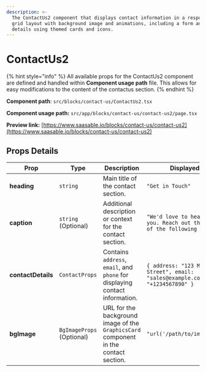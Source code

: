 ```yaml
---
description: >-
  The ContactUs2 component that displays contact information in a responsive
  grid layout with background image and animations, including a form and contact
  details using themed cards and icons.
---
```


# ContactUs2

{% hint style="info" %}
All available props for the ContactUs2 component are defined and handled within **Component usage path** file. This allows for easy modifications to the content of the contactus section.
{% endhint %}

**Component path**: `src/blocks/contact-us/ContactUs2.tsx`

**Component usage path:**  `src/app/blocks/contact-us/contact-us2/page.tsx`

**Preview link:** [https://www.saasable.io/blocks/contact-us/contact-us2](https://www.saasable.io/blocks/contact-us/contact-us2)

## Props Details

| Prop               | Type                      | Description                                                                          | Displayed as                                                                       |
| ------------------ | ------------------------- | ------------------------------------------------------------------------------------ | ---------------------------------------------------------------------------------- |
| **heading**        | `string`                  | Main title of the contact section.                                                   | `"Get in Touch"`                                                                   |
| **caption**        | `string` (Optional)       | Additional description or context for the contact section.                           | `"We'd love to hear from you. Reach out through any of the following methods:"`    |
| **contactDetails** | `ContactProps`            | Contains `address`, `email`, and `phone` for displaying contact information.         | `{ address: "123 Main Street", email: "sales@example.com", phone: "+1234567890" }` |
| **bgImage**        | `BgImageProps` (Optional) | URL for the background image of the `GraphicsCard` component in the contact section. | `"url('/path/to/image.jpg')"`                                                      |
